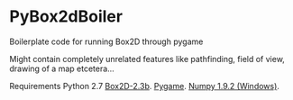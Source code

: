 # PyBox2dBoiler

Boilerplate code for running Box2D through pygame

Might contain completely unrelated features like pathfinding, field of view, drawing of a map etcetera...

Requirements
Python 2.7
[Box2D-2.3b](https://pypi.python.org/pypi/Box2D/2.3b0).
[Pygame](http://www.pygame.org/download.shtml).
[Numpy 1.9.2 (Windows)](http://sourceforge.net/projects/numpy/files/NumPy/1.9.2/).
